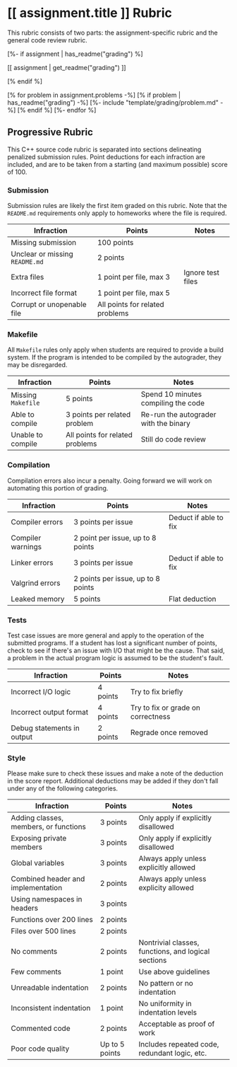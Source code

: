 # [[ assignment.title ]] Rubric

This rubric consists of two parts: the assignment-specific rubric and the general code review rubric.

[%- if assignment | has_readme("grading") %]

[[ assignment | get_readme("grading") ]]

[% endif %]

[% for problem in assignment.problems -%]
[% if problem | has_readme("grading") -%]
[%- include "template/grading/problem.md" -%]
[% endif %]
[%- endfor %]

## Progressive Rubric

This C++ source code rubric is separated into sections delineating penalized submission rules.
Point deductions for each infraction are included, and are to be taken from a starting (and maximum possible) score of 100.

### Submission

Submission rules are likely the first item graded on this rubric.
Note that the `README.md` requirements only apply to homeworks where the file is required.

| Infraction | Points | Notes |
|---|---|---|
| Missing submission | 100 points | |
| Unclear or missing `README.md` | 2 points | |
| Extra files | 1 point per file, max 3 | Ignore test files |
| Incorrect file format | 1 point per file, max 5 | |
| Corrupt or unopenable file | All points for related problems | |

### Makefile

All `Makefile` rules only apply when students are required to provide a build system.
If the program is intended to be compiled by the autograder, they may be disregarded.

| Infraction | Points | Notes |
|---|---|---|
| Missing `Makefile` | 5 points | Spend 10 minutes compiling the code |
| Able to compile | 3 points per related problem | Re-run the autograder with the binary |
| Unable to compile | All points for related problems | Still do code review |

### Compilation

Compilation errors also incur a penalty.
Going forward we will work on automating this portion of grading.

| Infraction | Points | Notes |
|---|---|---|
| Compiler errors | 3 points per issue | Deduct if able to fix |
| Compiler warnings | 2 point per issue, up to 8 points | |
| Linker errors | 3 points per issue | Deduct if able to fix |
| Valgrind errors | 2 points per issue, up to 8 points | |
| Leaked memory | 5 points | Flat deduction |

### Tests

Test case issues are more general and apply to the operation of the submitted programs.
If a student has lost a significant number of points, check to see if there's an issue with I/O that might be the cause.
That said, a problem in the actual program logic is assumed to be the student's fault.

| Infraction | Points | Notes |
|---|---|---|
| Incorrect I/O logic | 4 points | Try to fix briefly |
| Incorrect output format | 4 points | Try to fix or grade on correctness |
| Debug statements in output | 2 points | Regrade once removed |

### Style

Please make sure to check these issues and make a note of the deduction in the score report.
Additional deductions may be added if they don't fall under any of the following categories.

| Infraction | Points | Notes |
|---|---|---|
| Adding classes, members, or functions | 3 points | Only apply if explicitly disallowed |
| Exposing private members | 3 points | Only apply if explicitly disallowed |
| Global variables | 3 points | Always apply unless explicitly allowed |
| Combined header and implementation | 2 points | Always apply unless explicity allowed |
| Using namespaces in headers | 3 points | |
| Functions over 200 lines | 2 points | |
| Files over 500 lines | 2 points | |
| No comments | 2 points | Nontrivial classes, functions, and logical sections |
| Few comments | 1 point | Use above guidelines |
| Unreadable indentation | 2 points | No pattern or no indentation |
| Inconsistent indentation | 1 point | No uniformity in indentation levels |
| Commented code | 2 points | Acceptable as proof of work |
| Poor code quality | Up to 5 points | Includes repeated code, redundant logic, etc. |
